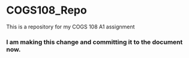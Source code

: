 # COGS108_Repo
This is a repository for my COGS 108 A1 assignment
### I am making this change and committing it to the document now.
